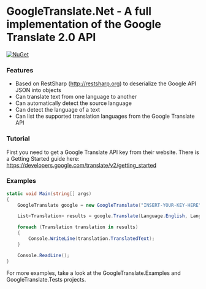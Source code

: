 # GoogleTranslate.Net - A full implementation of the Google Translate 2.0 API

[![NuGet](https://img.shields.io/nuget/v/GoogleTranslateNet.svg?style=flat-square&label=nuget)](https://www.nuget.org/packages/GoogleTranslateNet/)

### Features

* Based on RestSharp (http://restsharp.org) to deserialize the Google API JSON into objects
* Can translate text from one language to another
* Can automatically detect the source language
* Can detect the language of a text
* Can list the supported translation languages from the Google Translate API

### Tutorial

First you need to get a Google Translate API key from their website.
There is a Getting Started guide here: https://developers.google.com/translate/v2/getting_started

### Examples

```csharp
static void Main(string[] args)
{
    GoogleTranslate google = new GoogleTranslate("INSERT-YOUR-KEY-HERE");

    List<Translation> results = google.Translate(Language.English, Language.German, "Hello there.", "How are you?", "Multiple texts are allowed!");

    foreach (Translation translation in results)
    {
        Console.WriteLine(translation.TranslatedText);
    }

    Console.ReadLine();
}
```

For more examples, take a look at the GoogleTranslate.Examples and GoogleTranslate.Tests projects.
